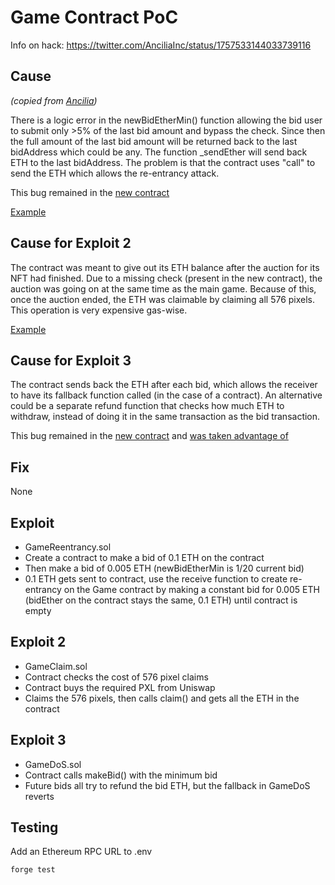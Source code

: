 # Game Contract PoC

Info on hack: https://twitter.com/AnciliaInc/status/1757533144033739116

## Cause
_(copied from [Ancilia](https://twitter.com/AnciliaInc/status/1757534105359753575))_

There is a logic error in the newBidEtherMin() function allowing the bid user to submit only >5% of the last bid amount and bypass the check. Since then the full amount of the last bid amount will be returned back to the last bidAddress which could be any.
The function  _sendEther will send back ETH to the last bidAddress. The problem is that the contract uses "call" to send the ETH which allows the re-entrancy attack.

This bug remained in the [new contract](https://etherscan.io/address/0xA99142657A223d1f3834326BCFaf7B938d9841fB)

[Example](https://etherscan.io/tx/0xe07fa7cf5f590ea82cf195923549722f924857537111aeb3824359d3e1c2e32f)
## Cause for Exploit 2
The contract was meant to give out its ETH balance after the auction for its NFT had finished. Due to a missing check (present in the new contract), the auction was going on at the same time as the main game. Because of this, once the auction ended, the ETH was claimable by claiming all 576 pixels. This operation is very expensive gas-wise.

[Example](https://etherscan.io/tx/0x58caa5c325c17a276b237a0915b43b59a5301da98c336a7e786089c4aaf8e39e)

## Cause for Exploit 3
The contract sends back the ETH after each bid, which allows the receiver to have its fallback function called (in the case of a contract). An alternative could be a separate refund function that checks how much ETH to withdraw, instead of doing it in the same transaction as the bid transaction.

This bug remained in the [new contract](https://etherscan.io/address/0xA99142657A223d1f3834326BCFaf7B938d9841fB) and [was taken advantage of](https://etherscan.io/tx/0xb01f0b38f8dfb9094db9fe6c439c390eda8a547c513b57365a78a9d06413bdac)
## Fix
None
## Exploit
- GameReentrancy.sol
- Create a contract to make a bid of 0.1 ETH on the contract
- Then make a bid of 0.005 ETH (newBidEtherMin is 1/20 current bid)
- 0.1 ETH gets sent to contract, use the receive function to create re-entrancy on the Game contract by making a constant bid for 0.005 ETH (bidEther on the contract stays the same, 0.1 ETH) until contract is empty

## Exploit 2
- GameClaim.sol
- Contract checks the cost of 576 pixel claims
- Contract buys the required PXL from Uniswap
- Claims the 576 pixels, then calls claim() and gets all the ETH in the contract
## Exploit 3
- GameDoS.sol
- Contract calls makeBid() with the minimum bid
- Future bids all try to refund the bid ETH, but the fallback in GameDoS reverts
## Testing
Add an Ethereum RPC URL to .env
```shell
forge test
```
